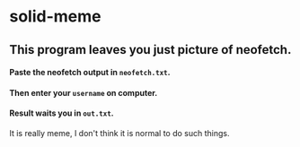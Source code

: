# solid-meme
## This program leaves you just picture of neofetch.
#### Paste the neofetch output in `neofetch.txt`.
#### Then enter your `username` on computer.
#### Result waits you in `out.txt`.
It is really meme, I don't think it is normal to do such things.

